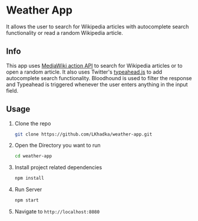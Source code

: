 # Weather App
It allows the user to search for Wikipedia articles with autocomplete search functionality or
read a random Wikipedia article.

## Info
This app uses [MediaWiki action API](https://www.mediawiki.org/wiki/API:Main_page/) to search for Wikipedia
articles or to open a random article. It also uses Twitter's
[typeahead.js](https://github.com/twitter/typeahead.js/) to add autocomplete search functionality.
Bloodhound is used to filter the response and Typeahead is triggered whenever the user enters anything in
the input field.

## Usage
1.  Clone the repo

    ```bash
    git clone https://github.com/LKhadka/weather-app.git
    ```
2. Open the Directory you want to run

    ```bash
    cd weather-app
    ```
3. Install project related dependencies

    ```bash
    npm install
    ```
4.  Run Server

    ```bash
    npm start
    ```
5. Navigate to `http://localhost:8080`

